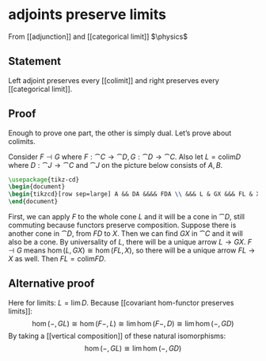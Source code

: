 # adjoints preserve limits
From [[adjunction]] and [[categorical limit]]
$\physics$
## Statement
Left adjoint preserves every [[colimit]] and right preserves every [[categorical limit]].

## Proof
Enough to prove one part, the other is simply dual. Let’s prove about colimits.

Consider $F \dashv G$ where $F: \cat{C} \to \cat{D}, G: \cat{D} \to \cat{C}$. Also let $L = \mathrm{colim} D$ where $D: \cat{J} \to \cat{C}$ and $\cat{J}$ on the picture below consists of $A, B$.

```tikz
\usepackage{tikz-cd}
\begin{document}
\begin{tikzcd}[row sep=large] A && DA &&&& FDA \\ &&& L & GX &&& FL & X \\ B && DB &&&& FDB \arrow[from=1-1, to=3-1] \arrow[from=1-3, to=3-3] \arrow[from=1-7, to=3-7] \arrow[from=1-3, to=2-4] \arrow[from=3-3, to=2-4] \arrow[from=1-7, to=2-8] \arrow[from=3-7, to=2-8] \arrow[dashed, from=2-8, to=2-9] \arrow[from=1-7, to=2-9] \arrow[from=3-7, to=2-9] \arrow[from=1-3, to=2-5] \arrow[from=3-3, to=2-5] \arrow[dashed, from=2-4, to=2-5] \end{tikzcd}
\end{document}
```

First, we can apply $F$ to the whole cone $L$ and it will be a cone in $\cat{D}$, still commuting because functors preserve composition. Suppose there is another cone in $\cat{D}$, from $FD$ to $X$. Then we can find $GX$ in $\cat{C}$ and it will also be a cone. By universality of $L$, there will be a unique arrow $L \to GX$. $F \dashv G$ means $\hom(L, GX) \cong \hom(FL, X)$, so there will be a unique arrow $FL \to X$ as well. Then $FL = \mathrm{colim} FD$.

## Alternative proof
Here for limits: $L = \lim D$.
Because [[covariant hom-functor preserves limits]]:
$$\hom(-, GL) \cong \hom(F-, L) \cong \lim \hom(F-, D) \cong \lim \hom(-, GD)$$
By taking a [[vertical composition]] of these natural isomorphisms:
$$\hom(-, GL) \cong \lim \hom(-, GD)$$
